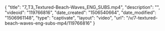 {
    "title": "7_T3_Textured-Beach-Waves_ENG_SUBS.mp4",
    "description": "",
    "videoid": "119766816",
    "date_created": "1506540664",
    "date_modified": "1506961148",
    "type": "captivate",
    "layout": "video",
    "url": "\/v\/7-textured-beach-waves-eng-subs-mp4\/119766816"
}